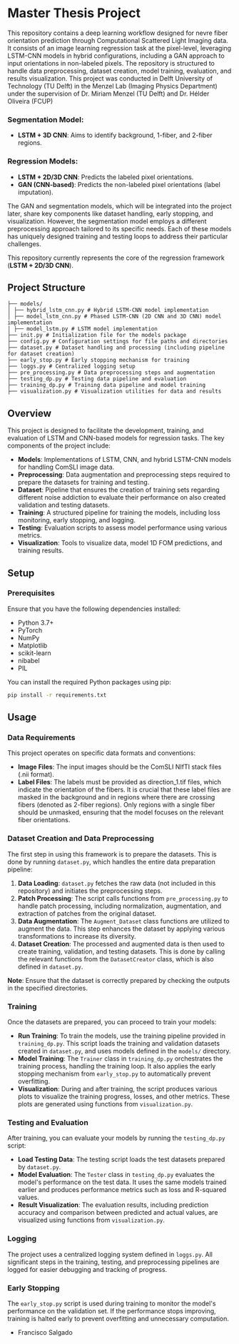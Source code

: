 # Master Thesis Project

This repository contains a deep learning workflow designed for nevre fiber orientation prediction through Computational Scattered Light Imaging data. It consists of an image learning regression task at the pixel-level, leveraging LSTM-CNN models in hybrid configurations, including a GAN approach to input orientations in non-labeled pixels. The repository is structured to handle data preprocessing, dataset creation, model training, evaluation, and results visualization.
This project was conducted in Delft University of Technology (TU Delft) in the Menzel Lab (Imaging Physics Department) under the supervision of Dr. Miriam Menzel (TU Delft) and  Dr. Hélder Oliveira (FCUP) 

### Segmentation Model:
- **LSTM + 3D CNN**: Aims to identify background, 1-fiber, and 2-fiber regions.

### Regression Models:
- **LSTM + 2D/3D CNN**: Predicts the labeled pixel orientations.
- **GAN (CNN-based)**: Predicts the non-labeled pixel orientations (label imputation).

The GAN and segmentation models, which will be integrated into the project later, share key components like dataset handling, early stopping, and visualization. However, the segmentation model employs a different preprocessing approach tailored to its specific needs. Each of these models has uniquely designed training and testing loops to address their particular challenges.

This repository currently represents the core of the regression framework (**LSTM + 2D/3D CNN**).

## Project Structure
```
├── models/
│ ├── hybrid_lstm_cnn.py # Hybrid LSTM-CNN model implementation
│ ├── model_lstm_cnn.py # Phased LSTM-CNN (2D CNN and 3D CNN) model implementation
│ ├── model_lstm.py # LSTM model implementation
├── init.py # Initialization file for the models package
├── config.py # Configuration settings for file paths and directories
├── dataset.py # Dataset handling and processing (including pipeline for dataset creation)
├── early_stop.py # Early stopping mechanism for training
├── loggs.py # Centralized logging setup
├── pre_processing.py # Data preprocessing steps and augmentation
├── testing_dp.py # Testing data pipeline and evaluation
├── training_dp.py # Training data pipeline and model training
├── visualization.py # Visualization utilities for data and results
```

## Overview

This project is designed to facilitate the development, training, and evaluation of LSTM and CNN-based models for regression tasks. The key components of the project include:

- **Models**: Implementations of LSTM, CNN, and hybrid LSTM-CNN models for handling ComSLI image data.
- **Preprocessing**: Data augmentation and preprocessing steps required to prepare the datasets for training and testing.
- **Dataset**: Pipeline that ensures the creation of training sets regarding different noise addiction to evaluate their performance on also created validation and testing datasets.
- **Training**: A structured pipeline for training the models, including loss monitoring, early stopping, and logging.
- **Testing**: Evaluation scripts to assess model performance using various metrics.
- **Visualization**: Tools to visualize data, model 1D FOM predictions, and training results.


## Setup

### Prerequisites

Ensure that you have the following dependencies installed:

- Python 3.7+
- PyTorch
- NumPy
- Matplotlib
- scikit-learn
- nibabel
- PIL

You can install the required Python packages using pip:
```bash
pip install -r requirements.txt
```

## Usage

### Data Requirements

This project operates on specific data formats and conventions:

- **Image Files**: The input images should be the ComSLI NIfTI stack files (.nii format).
- **Label Files**: The labels must be provided as direction_1.tif files, which indicate the orientation of the fibers. It is crucial that these label files are masked in the background and in regions where there are crossing fibers (denoted as 2-fiber regions). Only regions with a single fiber should be unmasked, ensuring that the model focuses on the relevant fiber orientations.

### Dataset Creation and Data Preprocessing

The first step in using this framework is to prepare the datasets. This is done by running `dataset.py`, which handles the entire data preparation pipeline:

1. **Data Loading**: `dataset.py` fetches the raw data (not included in this repository) and initiates the preprocessing steps.
2. **Patch Processing**: The script calls functions from `pre_processing.py` to handle patch processing, including normalization, augmentation, and extraction of patches from the original dataset.
3. **Data Augmentation**: The `Augment_Dataset` class functions are utilized to augment the data. This step enhances the dataset by applying various transformations to increase its diversity.
4. **Dataset Creation**: The processed and augmented data is then used to create training, validation, and testing datasets. This is done by calling the relevant functions from the `DatasetCreator` class, which is also defined in `dataset.py`.

**Note**: Ensure that the dataset is correctly prepared by checking the outputs in the specified directories.

### Training

Once the datasets are prepared, you can proceed to train your models:

- **Run Training**: To train the models, use the training pipeline provided in `training_dp.py`. This script loads the training and validation datasets created in `dataset.py`, and uses models defined in the `models/` directory.
- **Model Training**: The `Trainer` class in `training_dp.py` orchestrates the training process, handling the training loop. It also applies the early stopping mechanism from `early_stop.py` to automatically prevent overfitting.
- **Visualization**: During and after training, the script produces various plots to visualize the training progress, losses, and other metrics. These plots are generated using functions from `visualization.py`.

### Testing and Evaluation

After training, you can evaluate your models by running the `testing_dp.py` script:

- **Load Testing Data**: The testing script loads the test datasets prepared by `dataset.py`.
- **Model Evaluation**: The `Tester` class in `testing_dp.py` evaluates the model's performance on the test data. It uses the same models trained earlier and produces performance metrics such as loss and R-squared values.
- **Result Visualization**: The evaluation results, including prediction accuracy and comparison between predicted and actual values, are visualized using functions from `visualization.py`.

### Logging

The project uses a centralized logging system defined in `loggs.py`. All significant steps in the training, testing, and preprocessing pipelines are logged for easier debugging and tracking of progress.

### Early Stopping

The `early_stop.py` script is used during training to monitor the model's performance on the validation set. If the performance stops improving, training is halted early to prevent overfitting and unnecessary computation.



- Francisco Salgado
